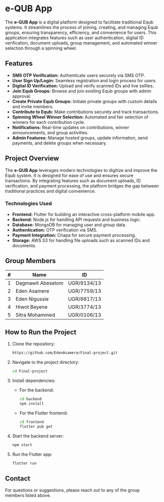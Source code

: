 # e-QUB App

The **e-QUB App** is a digital platform designed to facilitate traditional Equb systems. It streamlines the process of joining, creating, and managing Equb groups, ensuring transparency, efficiency, and convenience for users. This application integrates features such as user authentication, digital ID verification, document uploads, group management, and automated winner selection through a spinning wheel.

## Features

- **SMS OTP Verification:** Authenticate users securely via SMS OTP.
- **User Sign Up/Login:** Seamless registration and login process for users.
- **Digital ID Verification:** Upload and verify scanned IDs and live selfies.
- **Join Equb Groups:** Browse and join existing Equb groups with admin approval.
- **Create Private Equb Groups:** Initiate private groups with custom details and invite members.
- **Contribute to Equb:** Make contributions securely and track transactions.
- **Spinning Wheel Winner Selection:** Automated and fair selection of winners for each contribution cycle.
- **Notifications:** Real-time updates on contributions, winner announcements, and group activities.
- **Admin Features:** Manage hosted groups, update information, send payments, and delete groups when necessary.

## Project Overview

The **e-QUB App** leverages modern technologies to digitize and improve the Equb system. It is designed for ease of use and ensures secure transactions. By integrating features such as document uploads, ID verification, and payment processing, the platform bridges the gap between traditional practices and digital convenience.

### Technologies Used

- **Frontend:** Flutter for building an interactive cross-platform mobile app.
- **Backend:** Node.js for handling API requests and business logic.
- **Database:** MongoDB for managing user and group data.
- **Authentication:** OTP verification via SMS.
- **Payment Integration:** Chapa for secure payment processing.
- **Storage:** AWS S3 for handling file uploads such as scanned IDs and documents.

## Group Members

| **#** | **Name**              | **ID**         |
|-------|-----------------------|----------------|
| 1     | Dagmawit Abeselom    | UGR/9134/13    |
| 2     | Eden Asamere         | UGR/7759/13    |
| 3     | Eden Nigussie        | UGR/8817/13    |
| 4     | Hiwot Beyene         | UGR/3774/13    |
| 5     | Sitra Mohammed       | UGR/0106/13    |

## How to Run the Project

1. Clone the repository:
   ```bash
   https://github.com/EdenAsamere/Final-project.git
   ```

2. Navigate to the project directory:
   ```bash
   cd Final-project
   ```

3. Install dependencies:
   - For the backend:
     ```bash
     cd backend
     npm install
     ```
   - For the Flutter frontend:
     ```bash
     cd frontend
     flutter pub get
     ```

4. Start the backend server:
   ```bash
   npm start
   ```

5. Run the Flutter app:
   ```bash
   flutter run
   ```

## Contact

For questions or suggestions, please reach out to any of the group members listed above.
